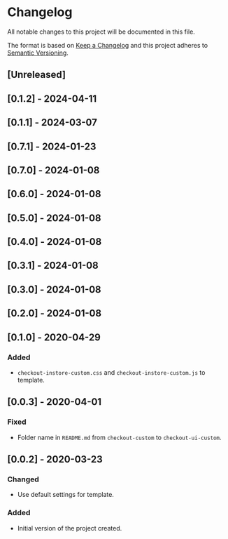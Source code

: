 # Changelog

All notable changes to this project will be documented in this file.

The format is based on [Keep a Changelog](http://keepachangelog.com/en/1.0.0/)
and this project adheres to [Semantic Versioning](http://semver.org/spec/v2.0.0.html).

## [Unreleased]

## [0.1.2] - 2024-04-11

## [0.1.1] - 2024-03-07

## [0.7.1] - 2024-01-23

## [0.7.0] - 2024-01-08

## [0.6.0] - 2024-01-08

## [0.5.0] - 2024-01-08

## [0.4.0] - 2024-01-08

## [0.3.1] - 2024-01-08

## [0.3.0] - 2024-01-08

## [0.2.0] - 2024-01-08

## [0.1.0] - 2020-04-29
###  Added
- `checkout-instore-custom.css` and `checkout-instore-custom.js` to template.

## [0.0.3] - 2020-04-01
### Fixed
- Folder name in `README.md` from `checkout-custom` to `checkout-ui-custom`.

## [0.0.2] - 2020-03-23

### Changed
- Use default settings for template.

### Added
- Initial version of the project created.

